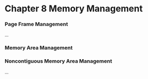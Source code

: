 # Chapter 8 Memory Management
### Page Frame Management
...

### Memory Area Management

### Noncontiguous Memory Area Management
...